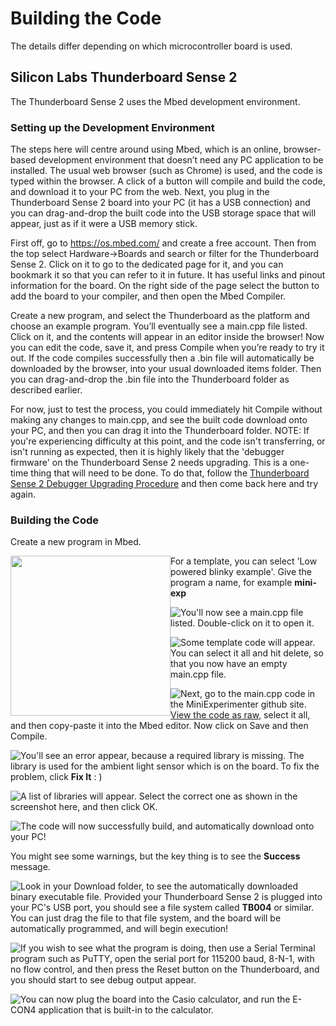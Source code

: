 # Building the Code

The details differ depending on which microcontroller board is used.

## Silicon Labs Thunderboard Sense 2

The Thunderboard Sense 2 uses the Mbed development environment.

### Setting up the Development Environment
The steps here will centre around using Mbed, which is an online, browser-based development environment that doesn’t need any PC application to be installed. The usual web browser (such as Chrome) is used, and the code is typed within the browser. A click of a button will compile and build the code, and download it to your PC from the web. Next, you plug in the Thunderboard Sense 2 board into your PC (it has a USB connection) and you can drag-and-drop the built code into the USB storage space that will appear, just as if it were a USB memory stick.

First off, go to https://os.mbed.com/ and create a free account. Then from the top select Hardware->Boards and search or filter for the Thunderboard Sense 2. Click on it to go to the dedicated page for it, and you can bookmark it so that you can refer to it in future. It has useful links and pinout information for the board. On the right side of the page select the button to add the board to your compiler, and then open the Mbed Compiler. 

Create a new program, and select the Thunderboard as the platform and choose an example program. You’ll eventually see a main.cpp file listed. Click on it, and the contents will appear in an editor inside the browser! Now you can edit the code, save it, and press Compile when you’re ready to try it out. If the code compiles successfully then a .bin file will automatically be downloaded by the browser, into your usual downloaded items folder. Then you can drag-and-drop the .bin file into the Thunderboard folder as described earlier.

For now, just to test the process, you could immediately hit Compile without making any changes to main.cpp, and see the built code download onto your PC, and then you can drag it into the Thunderboard folder. NOTE: If you're experiencing difficulty at this point, and the code isn't transferring, or isn't running as expected, then it is highly likely that the 'debugger firmware' on the Thunderboard Sense 2 needs upgrading. This is a one-time thing that will need to be done. To do that, follow the [Thunderboard Sense 2 Debugger Upgrading Procedure](thunderboard-debugger-upgrade-procedure.md) and then come back here and try again.

### Building the Code
Create a new program in Mbed.

<img src="images/mbed10.png" width="256" style="float:left">

For a template, you can select 'Low powered blinky example'. Give the program a name, for example **mini-exp**

<img src="images/mbed20.png" style="float:left">

You'll now see a main.cpp file listed. Double-click on it to open it.

<img src="images/mbed30.png" style="float:left">

Some template code will appear. You can select it all and hit delete, so that you now have an empty main.cpp file.

<img src="images/mbed40.png" style="float:left">

Next, go to the main.cpp code in the MiniExperimenter github site. [View the code as raw](https://raw.githubusercontent.com/shabaz123/MiniExperimenter/main/code/tbsense2/main.cpp), select it all, and then copy-paste it into the Mbed editor. Now click on Save and then Compile.

<img src="images/mbed50.png" style="float:left">

You'll see an error appear, because a required library is missing. The library is used for the ambient light sensor which is on the board. To fix the problem, click **Fix It** : )

<img src="images/mbed60.png" style="float:left">

A list of libraries will appear. Select the correct one as shown in the screenshot here, and then click OK.

<img src="images/mbed70.png" style="float:left">

The code will now successfully build, and automatically download onto your PC!

You might see some warnings, but the key thing is to see the **Success** message.

<img src="images/mbed80.png" style="float:left">

Look in your Download folder, to see the automatically downloaded binary executable file. Provided your Thunderboard Sense 2 is plugged into your PC's USB port, you should see a file system called **TB004** or similar. You can just drag the file to that file system, and the board will be automatically programmed, and will begin execution!

<img src="images/mbed90.png" style="float:left">

If you wish to see what the program is doing, then use a Serial Terminal program such as PuTTY, open the serial port for 115200 baud, 8-N-1, with no flow control, and then press the Reset button on the Thunderboard, and you should start to see debug output appear.

<img src="images/mbed100.png" style="float:left">

You can now plug the board into the Casio calculator, and run the E-CON4 application that is built-in to the calculator.



